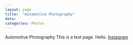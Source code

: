 ```yaml
---
layout: page
title:  "Automotive Photography"
date:   
categories: Photos
---
```

Automotive Photography
This is a test page. Hello.
[Instagram](https://instagram.com/feinfotos)
